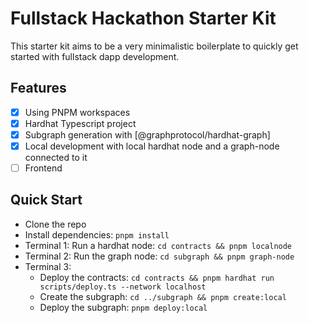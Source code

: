 # Fullstack Hackathon Starter Kit

This starter kit aims to be a very minimalistic boilerplate to quickly get started with fullstack dapp development.

## Features

- [x] Using PNPM workspaces
- [x] Hardhat Typescript project
- [x] Subgraph generation with [@graphprotocol/hardhat-graph]
- [x] Local development with local hardhat node and a graph-node connected to it
- [ ] Frontend

## Quick Start

- Clone the repo
- Install dependencies: `pnpm install`
- Terminal 1: Run a hardhat node: `cd contracts && pnpm localnode`
- Terminal 2: Run the graph node: `cd subgraph && pnpm graph-node`
- Terminal 3:
  - Deploy the contracts: `cd contracts && pnpm hardhat run scripts/deploy.ts --network localhost`
  - Create the subgraph: `cd ../subgraph && pnpm create:local`
  - Deploy the subgraph: `pnpm deploy:local`
